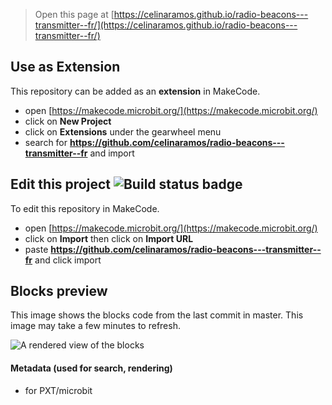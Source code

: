 
> Open this page at [https://celinaramos.github.io/radio-beacons---transmitter--fr/](https://celinaramos.github.io/radio-beacons---transmitter--fr/)

## Use as Extension

This repository can be added as an **extension** in MakeCode.

* open [https://makecode.microbit.org/](https://makecode.microbit.org/)
* click on **New Project**
* click on **Extensions** under the gearwheel menu
* search for **https://github.com/celinaramos/radio-beacons---transmitter--fr** and import

## Edit this project ![Build status badge](https://github.com/celinaramos/radio-beacons---transmitter--fr/workflows/MakeCode/badge.svg)

To edit this repository in MakeCode.

* open [https://makecode.microbit.org/](https://makecode.microbit.org/)
* click on **Import** then click on **Import URL**
* paste **https://github.com/celinaramos/radio-beacons---transmitter--fr** and click import

## Blocks preview

This image shows the blocks code from the last commit in master.
This image may take a few minutes to refresh.

![A rendered view of the blocks](https://github.com/celinaramos/radio-beacons---transmitter--fr/raw/master/.github/makecode/blocks.png)

#### Metadata (used for search, rendering)

* for PXT/microbit
<script src="https://makecode.com/gh-pages-embed.js"></script><script>makeCodeRender("{{ site.makecode.home_url }}", "{{ site.github.owner_name }}/{{ site.github.repository_name }}");</script>
